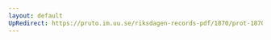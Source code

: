 ```yaml
---
layout: default
UpRedirect: https://pruto.im.uu.se/riksdagen-records-pdf/1870/prot-1870--ak--307/prot-1870--ak--307_050.pdf
---
```

